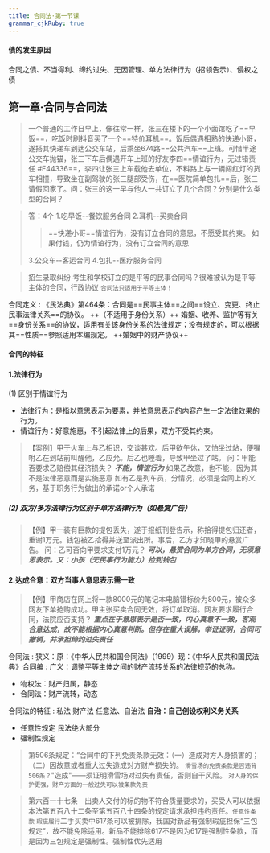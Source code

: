 ```yaml
---
title: 合同法·第一节课
grammar_cjkRuby: true
---
```

#### 债的发生原因
合同之债、不当得利、缔约过失、无因管理、单方法律行为（招领告示）、侵权之债

## 第一章·合同与合同法
>一个普通的工作日早上，像往常一样，张三在楼下的一个小面馆吃了==早饭==，吃饭时刷抖音买了一个==特价耳机==。饭后偶遇相熟的快递小哥，遂搭其快递车到达公交车站，后乘坐674路==公共汽车==上班。可惜半途公交车抛锚，张三下车后偶遇开车上班的好友李四==情谊行为，无过错责任 #F44336==，李四让张三上车载他去单位，不料路上与一辆闯红灯的货车相撞，导致坐在副驾驶的张三腿部受伤，在==医院简单包扎==后，张三请假回家了。问：张三的这一早与他人一共订立了几个合同？分别是什么类型的合同？

>答：4个
>1.吃早饭--餐饮服务合同
>2.耳机--买卖合同
>>==快递小哥==情谊行为，没有订立合同的意思，不愿受其约束。 
>如果付钱，仍为情谊行为，没有订立合同的意思
>
>3.公交车--客运合同
>4.包扎--医疗服务合同


>招生录取纠纷
>考生和学校订立的是平等的民事合同吗？很难被认为是平等主体的合同，行政协议
>`合同法只适用于平等主体！`

合同定义
: 《民法典》第464条：合同是==民事主体==之间==设立、变更、终止民事法律关系==的协议。   ++（不适用于身份关系）++ 婚姻、收养、监护等有关==身份关系==的协议，适用有关该身份关系的法律规定；没有规定的，可以根据其==性质==参照适用本编规定。 ++婚姻中的财产协议++

#### 合同的特征
#### 1.法律行为
(1) 区别于情谊行为
- 法律行为：是指以意思表示为要素，并依意思表示的内容产生一定法律效果的行为。
- 情谊行为：好意施惠，不引起法律上的后果，双方不受其约束。
>【案例】甲于火车上与乙相识，交谈甚欢。后甲欲午休，又怕坐过站，便嘱咐乙在到站前叫醒他，乙应允。后乙也睡着，导致甲坐过了站。
问：甲能否要求乙赔偿其经济损失？
***不能，情谊行为***
如果乙故意，也不能，因为其不是法律恶意而是实施恶意
如有乙是列车员，分情况，必须是合同上的义务，基于职务行为做出的承诺or个人承诺

##### (2) 双方/多方法律行为区别于单方法律行为（如悬赏广告）
>【例】甲一装有巨款的提包丢失，遂于报纸刊登告示，称拾得提包归还者，重谢1万元。钱包被乙拾得并送至派出所。事后，乙方才知晓甲的悬赏广告。
问：乙可否向甲要求支付1万元？
***可以，悬赏合同为单方合同，无须意思表示。又：小孩（无民事行为能力）捡到钱包***

#### 2.达成合意：双方当事人意思表示需一致
>【例】甲商店在网上将一款8000元的笔记本电脑错标价为800元，被众多网友下单抢购成功。甲主张买卖合同无效，将订单取消。网友要求履行合同，法院应否支持？
>***重点在于意思表示是否一致，内心真意不一致，客观合意达成，故不能根据内心真意判断。但存在重大误解，举证证明，合同可撤销，并承担缔约过失责任***

合同法
: 狭义：原：《中华人民共和国合同法》（1999）现：《中华人民共和国民法典》合同编
: 广义：调整平等主体之间的财产流转关系的法律规范的总称。
- 物权法：财产归属，静态
- 合同法：财产流转，动态

合同法的特征
: 私法
财产法
任意法、自治法    **自治：自己创设权利义务关系**
- 任意性规定 民法绝大部分
- 强制性规定
>第506条规定：“合同中的下列免责条款无效：（一）造成对方人身损害的；（二）因故意或者重大过失造成对方财产损失的。
>`滑雪场的免责条款是否违背506条？`"造成"——须证明滑雪场对过失有责任，否则自干风险。
>`对人身的保护更强，财产方面的一般过失可以被条款免责`

>第六百一十七条  出卖人交付的标的物不符合质量要求的，买受人可以依据本法第五百八十二条至第五百八十四条的规定请求承担违约责任。`任意性条款`
>`瑕疵履行`二手买卖中617条可以被排除，我国对新品有强制瑕疵担保“三包规定”，故不能免除适用。新品不能排除617不是因为617是强制性条款，而是因为三包规定是强制性。强制性优先适用



